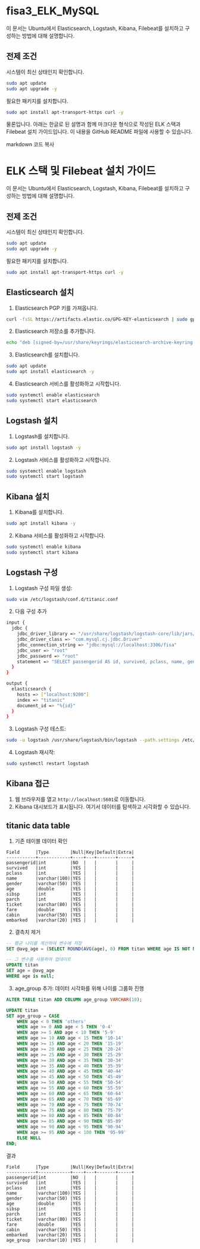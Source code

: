 # fisa3_ELK_MySQL

이 문서는 Ubuntu에서 Elasticsearch, Logstash, Kibana, Filebeat를 설치하고 구성하는 방법에 대해 설명합니다.

## 전제 조건

시스템이 최신 상태인지 확인합니다.
```sh
sudo apt update
sudo apt upgrade -y
```
필요한 패키지를 설치합니다.

``` sh
sudo apt install apt-transport-https curl -y
```

물론입니다. 아래는 한글로 된 설명과 함께 마크다운 형식으로 작성된 ELK 스택과 Filebeat 설치 가이드입니다. 이 내용을 GitHub README 파일에 사용할 수 있습니다.

markdown
코드 복사
# ELK 스택 및 Filebeat 설치 가이드

이 문서는 Ubuntu에서 Elasticsearch, Logstash, Kibana, Filebeat를 설치하고 구성하는 방법에 대해 설명합니다.

## 전제 조건

시스템이 최신 상태인지 확인합니다.
```sh
sudo apt update
sudo apt upgrade -y
```
필요한 패키지를 설치합니다.

```sh
sudo apt install apt-transport-https curl -y
```
## Elasticsearch 설치
1. Elasticsearch PGP 키를 가져옵니다.
``` sh
curl -fsSL https://artifacts.elastic.co/GPG-KEY-elasticsearch | sudo gpg --dearmor -o /usr/share/keyrings/elasticsearch-archive-keyring.gpg
```

2. Elasticsearch 저장소를 추가합니다.
``` sh
echo "deb [signed-by=/usr/share/keyrings/elasticsearch-archive-keyring.gpg] https://artifacts.elastic.co/packages/7.x/apt stable main" | sudo tee /etc/apt/sources.list.d/elastic-7.x.list
```
3. Elasticsearch를 설치합니다.
``` sh
sudo apt update
sudo apt install elasticsearch -y
```
4. Elasticsearch 서비스를 활성화하고 시작합니다.
``` sh
sudo systemctl enable elasticsearch
sudo systemctl start elasticsearch
```
## Logstash 설치
1. Logstash를 설치합니다.
``` sh
sudo apt install logstash -y
```
2. Logstash 서비스를 활성화하고 시작합니다.
``` sh
sudo systemctl enable logstash
sudo systemctl start logstash
```
## Kibana 설치
1. Kibana를 설치합니다.
``` sh
sudo apt install kibana -y
```
2. Kibana 서비스를 활성화하고 시작합니다.
``` sh
sudo systemctl enable kibana
sudo systemctl start kibana
```

## Logstash 구성
1. Logstash 구성 파일 생성:
``` sh
sudo vim /etc/logstash/conf.d/titanic.conf
```
2. 다음 구성 추가
``` sh
input {
  jdbc {
    jdbc_driver_library => "/usr/share/logstash/logstash-core/lib/jars/mysql-connector-java-8.0.26.jar"
    jdbc_driver_class => "com.mysql.cj.jdbc.Driver"
    jdbc_connection_string => "jdbc:mysql://localhost:3306/fisa"
    jdbc_user => "root"
    jdbc_password => "root"
    statement => "SELECT passengerid AS id, survived, pclass, name, gender, age, sibsp, parch, ticket, fare, cabin, embarked FROM titanic_raw"
  }
}

output {
  elasticsearch {
    hosts => ["localhost:9200"]
    index => "titanic"
    document_id => "%{id}"
  }
}
```
3. Logstash 구성 테스트:
``` sh
sudo -u logstash /usr/share/logstash/bin/logstash --path.settings /etc/logstash -t
```
4. Logstash 재시작:
``` sh
sudo systemctl restart logstash
```

## Kibana 접근

1. 웹 브라우저를 열고 `http://localhost:5601`로 이동합니다.
2. Kibana 대시보드가 표시됩니다. 여기서 데이터를 탐색하고 시각화할 수 있습니다.


## titanic data table
1. 기존 테이블 데이터 확인
```
Field      |Type        |Null|Key|Default|Extra|
-----------+------------+----+---+-------+-----+
passengerid|int         |NO  |   |       |     |
survived   |int         |YES |   |       |     |
pclass     |int         |YES |   |       |     |
name       |varchar(100)|YES |   |       |     |
gender     |varchar(50) |YES |   |       |     |
age        |double      |YES |   |       |     |
sibsp      |int         |YES |   |       |     |
parch      |int         |YES |   |       |     |
ticket     |varchar(80) |YES |   |       |     |
fare       |double      |YES |   |       |     |
cabin      |varchar(50) |YES |   |       |     |
embarked   |varchar(20) |YES |   |       |     |
```
2. 결측치 제거
``` sql
-- 평균 나이를 계산하여 변수에 저장
SET @avg_age = (SELECT ROUND(AVG(age), 0) FROM titan WHERE age IS NOT NULL);

-- 그 변수를 사용하여 업데이트
UPDATE titan
SET age = @avg_age
WHERE age is null;
```

3. age_group 추가:
   데이터 시각화를 위해 나이를 그룹화 진행
``` sql
ALTER TABLE titan ADD COLUMN age_group VARCHAR(10);

UPDATE titan
SET age_group = CASE
	WHEN age < 0 THEN 'others'
    WHEN age >= 0 AND age < 5 THEN '0-4'
    WHEN age >= 5 AND age < 10 THEN '5-9'
    WHEN age >= 10 AND age < 15 THEN '10-14'
    WHEN age >= 15 AND age < 20 THEN '15-19'
    WHEN age >= 20 AND age < 25 THEN '20-24'
    WHEN age >= 25 AND age < 30 THEN '25-29'
    WHEN age >= 30 AND age < 35 THEN '30-34'
    WHEN age >= 35 AND age < 40 THEN '35-39'
    WHEN age >= 40 AND age < 45 THEN '40-44'
    WHEN age >= 45 AND age < 50 THEN '45-49'
    WHEN age >= 50 AND age < 55 THEN '50-54'
    WHEN age >= 55 AND age < 60 THEN '55-59'
    WHEN age >= 60 AND age < 65 THEN '60-64'
    WHEN age >= 65 AND age < 70 THEN '65-69'
    WHEN age >= 70 AND age < 75 THEN '70-74'
    WHEN age >= 75 AND age < 80 THEN '75-79'
    WHEN age >= 80 AND age < 85 THEN '80-84'
    WHEN age >= 85 AND age < 90 THEN '85-89'
    WHEN age >= 90 AND age < 95 THEN '90-94'
    WHEN age >= 95 AND age < 100 THEN '95-99'
    ELSE NULL
END;
```
   결과
```
Field      |Type        |Null|Key|Default|Extra|
-----------+------------+----+---+-------+-----+
passengerid|int         |NO  |   |       |     |
survived   |int         |YES |   |       |     |
pclass     |int         |YES |   |       |     |
name       |varchar(100)|YES |   |       |     |
gender     |varchar(50) |YES |   |       |     |
age        |double      |YES |   |       |     |
sibsp      |int         |YES |   |       |     |
parch      |int         |YES |   |       |     |
ticket     |varchar(80) |YES |   |       |     |
fare       |double      |YES |   |       |     |
cabin      |varchar(50) |YES |   |       |     |
embarked   |varchar(20) |YES |   |       |     |
age_group  |varchar(10) |YES |   |       |     |
```
